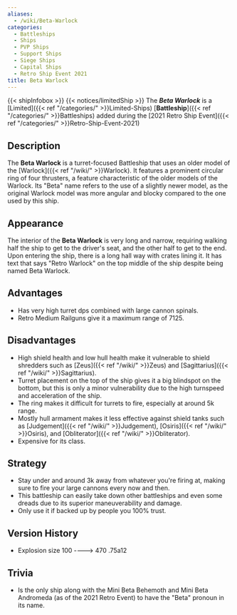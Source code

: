 ```yaml
---
aliases:
  - /wiki/Beta-Warlock
categories:
  - Battleships
  - Ships
  - PVP Ships
  - Support Ships
  - Siege Ships
  - Capital Ships
  - Retro Ship Event 2021
title: Beta Warlock
---
```


{{< shipInfobox >}} {{< notices/limitedShip >}} The **_Beta Warlock_** is a [Limited]({{< ref "/categories/" >}}Limited-Ships) [**Battleship**]({{< ref "/categories/" >}}Battleships) added during the [2021 Retro Ship Event]({{< ref "/categories/" >}}Retro-Ship-Event-2021)

## Description

The **Beta Warlock** is a turret-focused Battleship that uses an older model of the [Warlock]({{< ref "/wiki/" >}}Warlock). It features a prominent circular ring of four thrusters, a feature characteristic of the older models of the Warlock. Its "Beta" name refers to the use of a slightly newer model, as the original Warlock model was more angular and blocky compared to the one used by this ship.

## Appearance

The interior of the **Beta Warlock** is very long and narrow, requiring walking half the ship to get to the driver's seat, and the other half to get to the end. Upon entering the ship, there is a long hall way with crates lining it. It has text that says "Retro Warlock" on the top middle of the ship despite being named Beta Warlock.

## Advantages

- Has very high turret dps combined with large cannon spinals.
- Retro Medium Railguns give it a maximum range of 7125.

## Disadvantages

- High shield health and low hull health make it vulnerable to shield shredders such as [Zeus]({{< ref "/wiki/" >}}Zeus) and [Sagittarius]({{< ref "/wiki/" >}}Sagittarius).
- Turret placement on the top of the ship gives it a big blindspot on the bottom, but this is only a minor vulnerability due to the high turnspeed and acceleration of the ship.
- The ring makes it difficult for turrets to fire, especially at around 5k range.
- Mostly hull armament makes it less effective against shield tanks such as [Judgement]({{< ref "/wiki/" >}}Judgement), [Osiris]({{< ref "/wiki/" >}}Osiris), and [Obliterator]({{< ref "/wiki/" >}}Obliterator).
- Expensive for its class.

## Strategy

- Stay under and around 3k away from whatever you're firing at, making sure to fire your large cannons every now and then.
- This battleship can easily take down other battleships and even some dreads due to its superior maneuverability and damage.
- Only use it if backed up by people you 100% trust.

## Version History

- Explosion size 100 ----> 470 .75a12

## Trivia

- Is the only ship along with the Mini Beta Behemoth and Mini Beta Andromeda (as of the 2021 Retro Event) to have the "Beta" pronoun in its name.
